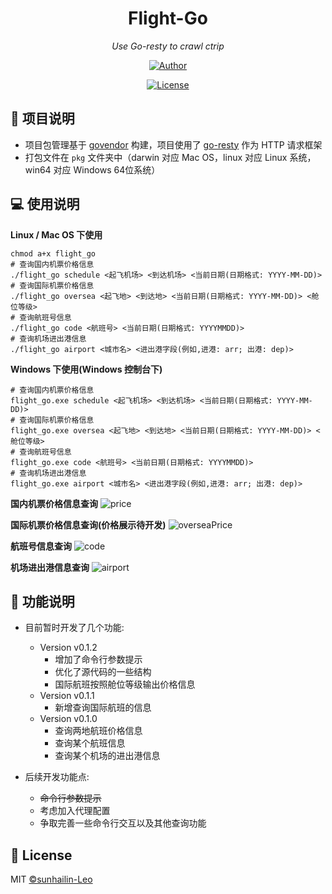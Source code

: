 <h1 align="center">Flight-Go</h1>
<p align="center">
    <em>Use Go-resty to crawl ctrip</em>
</p>
<p align="center">
    <a href="https://github.com/sunhailin-Leo">
        <img src="https://img.shields.io/badge/Author-sunhailin--Leo-blue" alt="Author">
    </a>
</p>
<p align="center">
    <a href="https://opensource.org/licenses/MIT">
        <img src="https://img.shields.io/badge/License-MIT-brightgreen.svg" alt="License">
    </a>
</p>

## 💯 项目说明

* 项目包管理基于 [govendor](https://github.com/kardianos/govendor) 构建，项目使用了 [go-resty](https://github.com/go-resty/resty) 作为 HTTP 请求框架
* 打包文件在 `pkg` 文件夹中（darwin 对应 Mac OS，linux 对应 Linux 系统，win64 对应 Windows 64位系统）

## 💻 使用说明

**Linux / Mac OS 下使用**
```shell script
chmod a+x flight_go
# 查询国内机票价格信息
./flight_go schedule <起飞机场> <到达机场> <当前日期(日期格式: YYYY-MM-DD)>
# 查询国际机票价格信息
./flight_go oversea <起飞地> <到达地> <当前日期(日期格式: YYYY-MM-DD)> <舱位等级>
# 查询航班号信息
./flight_go code <航班号> <当前日期(日期格式: YYYYMMDD)>
# 查询机场进出港信息
./flight_go airport <城市名> <进出港字段(例如,进港: arr; 出港: dep)>
```

**Windows 下使用(Windows 控制台下)**
```shell script
# 查询国内机票价格信息
flight_go.exe schedule <起飞机场> <到达机场> <当前日期(日期格式: YYYY-MM-DD)>
# 查询国际机票价格信息
flight_go.exe oversea <起飞地> <到达地> <当前日期(日期格式: YYYY-MM-DD)> <舱位等级>
# 查询航班号信息
flight_go.exe code <航班号> <当前日期(日期格式: YYYYMMDD)>
# 查询机场进出港信息
flight_go.exe airport <城市名> <进出港字段(例如,进港: arr; 出港: dep)>
```

**国内机票价格信息查询**
![price](https://s2.ax1x.com/2019/10/30/KhtCJ1.png)

**国际机票价格信息查询(价格展示待开发)**
![overseaPrice](https://s2.ax1x.com/2019/11/01/K7OCjO.png)

**航班号信息查询**
![code](https://s2.ax1x.com/2019/10/30/Kht9iR.png)

**机场进出港信息查询**
![airport](https://s2.ax1x.com/2019/10/30/KhtPRx.png)

## 📖 功能说明

* 目前暂时开发了几个功能:
    * Version v0.1.2
        * 增加了命令行参数提示
        * 优化了源代码的一些结构
        * 国际航班按照舱位等级输出价格信息
    * Version v0.1.1
        * 新增查询国际航班的信息
    * Version v0.1.0
        * 查询两地航班价格信息
        * 查询某个航班信息
        * 查询某个机场的进出港信息

* 后续开发功能点:
    * ~~命令行参数提示~~
    * 考虑加入代理配置
    * 争取完善一些命令行交互以及其他查询功能

## 📃 License

MIT [©sunhailin-Leo](https://github.com/sunhailin-Leo)